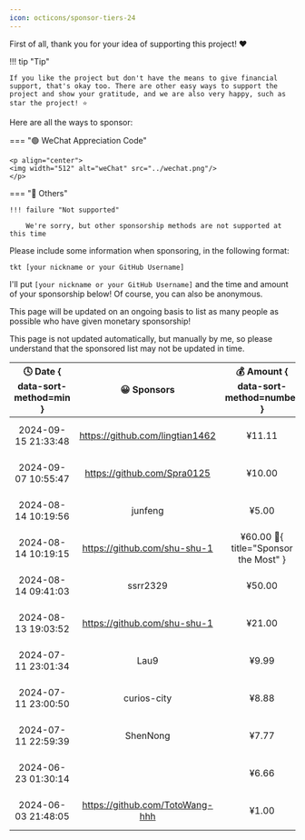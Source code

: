 ```yaml
---
icon: octicons/sponsor-tiers-24
---
```


First of all, thank you for your idea of supporting this project! ❤️

!!! tip "Tip"

    If you like the project but don't have the means to give financial support, that's okay too. There are other easy ways to support the project and show your gratitude, and we are also very happy, such as star the project! ⭐

Here are all the ways to sponsor:

=== "🟢 WeChat Appreciation Code"

    <p align="center">
    <img width="512" alt="weChat" src="../wechat.png"/>
    </p>

=== "🔵 Others"

    !!! failure "Not supported"

        We're sorry, but other sponsorship methods are not supported at this time

Please include some information when sponsoring, in the following format:

```linenums="0"
tkt [your nickname or your GitHub Username]
```

I'll put `[your nickname or your GitHub Username]` and the time and amount of your sponsorship below! Of course, you can also be anonymous.

This page will be updated on an ongoing basis to list as many people as possible who have given monetary sponsorship!

This page is not updated automatically, but manually by me, so please understand that the sponsored list may not be updated in time.

| 🕓 Date { data-sort-method=min } |           😀 Sponsors            |    💰 Amount { data-sort-method=number }    |        ❤️ Methods         |
| :-----------------------------: | :-----------------------------: | :----------------------------------------: | :----------------------: |
|       2024-09-15 21:33:48       | <https://github.com/lingtian1462> |                   ¥11.11                   | WeChat Appreciation Code |
|       2024-09-07 10:55:47       |   <https://github.com/Spra0125>   |                   ¥10.00                   | WeChat Appreciation Code |
|       2024-08-14 10:19:56       |             junfeng             |                   ¥5.00                    | WeChat Appreciation Code |
|       2024-08-14 10:19:15       |  <https://github.com/shu-shu-1>   | ¥60.00 :crown:{ title="Sponsor the Most" } | WeChat Appreciation Code |
|       2024-08-14 09:41:03       |            ssrr2329             |                   ¥50.00                   | WeChat Appreciation Code |
|       2024-08-13 19:03:52       |  <https://github.com/shu-shu-1>   |                   ¥21.00                   | WeChat Appreciation Code |
|       2024-07-11 23:01:34       |              Lau9               |                   ¥9.99                    | WeChat Appreciation Code |
|       2024-07-11 23:00:50       |           curios-city           |                   ¥8.88                    | WeChat Appreciation Code |
|       2024-07-11 22:59:39       |            ShenNong             |                   ¥7.77                    | WeChat Appreciation Code |
|       2024-06-23 01:30:14       |                                 |                   ¥6.66                    | WeChat Appreciation Code |
|       2024-06-03 21:48:05       | <https://github.com/TotoWang-hhh> |                   ¥1.00                    | WeChat Appreciation Code |
